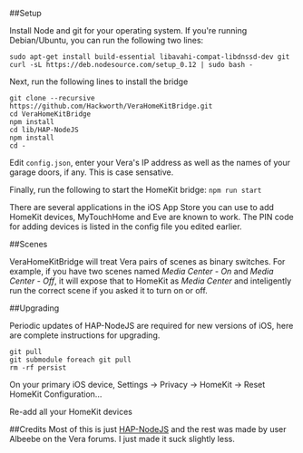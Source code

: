 ##Setup

Install Node and git for your operating system. If you're running Debian/Ubuntu, you can run the following two lines:
```
sudo apt-get install build-essential libavahi-compat-libdnssd-dev git
curl -sL https://deb.nodesource.com/setup_0.12 | sudo bash -
```

Next, run the following lines to install the bridge

```
git clone --recursive https://github.com/Hackworth/VeraHomeKitBridge.git
cd VeraHomeKitBridge
npm install
cd lib/HAP-NodeJS
npm install
cd -
```

Edit `config.json`, enter your Vera's IP address as well as the names of your garage doors, if any. This is case sensative.

Finally, run the following to start the HomeKit bridge:
`npm run start`

There are several applications in the iOS App Store you can use to add HomeKit devices, MyTouchHome and Eve are known to work. The PIN code for adding devices is listed in the config file you edited earlier.

##Scenes

VeraHomeKitBridge will treat Vera pairs of scenes as binary switches.
For example, if you have two scenes named *Media Center - On* and
*Media Center - Off*, it will expose that to HomeKit as *Media Center*
and inteligently run the correct scene if you asked it to turn on or
off.

##Upgrading

Periodic updates of HAP-NodeJS are required for new versions of iOS,
here are complete instructions for upgrading.

```
git pull
git submodule foreach git pull
rm -rf persist
```
On your primary iOS device, Settings -> Privacy -> HomeKit -> Reset
HomeKit Configuration...

Re-add all your HomeKit devices

##Credits
Most of this is just [HAP-NodeJS](https://github.com/KhaosT/HAP-NodeJS)
and the rest was made by user Albeebe on the Vera forums. I just made it
suck slightly less.
